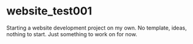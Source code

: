 # website_test001
Starting a website development project on my own. No template, ideas, nothing to start. Just something to work on for now. 
